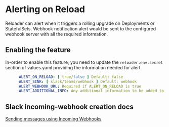 # Alerting on Reload


Reloader can alert when it triggers a rolling upgrade on Deployments or StatefulSets. Webhook notification alert would be sent to the configured webhook server with all the required information.

## Enabling the feature

In-order to enable this feature, you need to update the `reloader.env.secret` section of values.yaml providing the information needed for alert.

```yaml
      ALERT_ON_RELOAD: [ true/false ] Default: false 
      ALERT_SINK: [ slack/teams/webhook ] Default: webhook
      ALERT_WEBHOOK_URL: Required if ALERT_ON_RELOAD is true
      ALERT_ADDITIONAL_INFO: Any additional information to be added to alert
```

## Slack incoming-webhook creation docs

[Sending messages using Incoming Webhooks](https://api.slack.com/messaging/webhooks)

